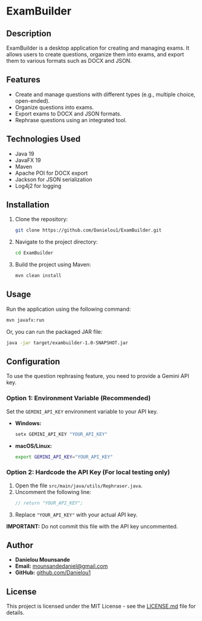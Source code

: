 # ExamBuilder

## Description

ExamBuilder is a desktop application for creating and managing exams. It allows users to create questions, organize them into exams, and export them to various formats such as DOCX and JSON.

## Features

*   Create and manage questions with different types (e.g., multiple choice, open-ended).
*   Organize questions into exams.
*   Export exams to DOCX and JSON formats.
*   Rephrase questions using an integrated tool.

## Technologies Used

*   Java 19
*   JavaFX 19
*   Maven
*   Apache POI for DOCX export
*   Jackson for JSON serialization
*   Log4j2 for logging

## Installation

1.  Clone the repository:
    ```bash
    git clone https://github.com/Danielou1/ExamBuilder.git
    ```
2.  Navigate to the project directory:
    ```bash
    cd ExamBuilder
    ```
3.  Build the project using Maven:
    ```bash
    mvn clean install
    ```

## Usage

Run the application using the following command:

```bash
mvn javafx:run
```

Or, you can run the packaged JAR file:

```bash
java -jar target/exambuilder-1.0-SNAPSHOT.jar
```

## Configuration

To use the question rephrasing feature, you need to provide a Gemini API key.

### Option 1: Environment Variable (Recommended)

Set the `GEMINI_API_KEY` environment variable to your API key.

*   **Windows:**
    ```bash
    setx GEMINI_API_KEY "YOUR_API_KEY"
    ```
*   **macOS/Linux:**
    ```bash
    export GEMINI_API_KEY="YOUR_API_KEY"
    ```

### Option 2: Hardcode the API Key (For local testing only)

1.  Open the file `src/main/java/utils/Rephraser.java`.
2.  Uncomment the following line:
    ```java
    // return "YOUR_API_KEY";
    ```
3.  Replace `"YOUR_API_KEY"` with your actual API key.

**IMPORTANT:** Do not commit this file with the API key uncommented.

## Author

*   **Danielou Mounsande**
*   **Email:** mounsandedaniel@gmail.com
*   **GitHub:** [github.com/Danielou1](https://github.com/Danielou1)

## License

This project is licensed under the MIT License - see the [LICENSE.md](LICENSE.md) file for details.
